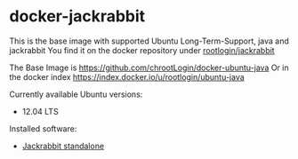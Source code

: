 docker-jackrabbit
=================
This is the base image with supported Ubuntu Long-Term-Support, java and jackrabbit
You find it on the docker repository under [rootlogin/jackrabbit](https://index.docker.io/u/rootlogin/jackrabbit/)

The Base Image is https://github.com/chrootLogin/docker-ubuntu-java
Or in the docker index https://index.docker.io/u/rootlogin/ubuntu-java

Currently available Ubuntu versions:
- 12.04 LTS

Installed software:
- [Jackrabbit standalone](https://jackrabbit.apache.org/)